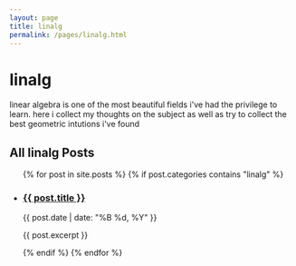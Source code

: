 ```yaml
---
layout: page
title: linalg
permalink: /pages/linalg.html
---
```


# linalg

linear algebra is one of the most beautiful fields i've had the privilege to learn. here i collect my thoughts on the subject as well as try to collect the best geometric intutions i've found 

## All linalg Posts

<ul class="post-list">
  {% for post in site.posts %}
    {% if post.categories contains "linalg" %}
      <li>
        <h3><a href="{{ post.url }}">{{ post.title }}</a></h3>
        <p class="post-meta">{{ post.date | date: "%B %d, %Y" }}</p>
        <p>{{ post.excerpt }}</p>
      </li>
    {% endif %}
  {% endfor %}
</ul>
